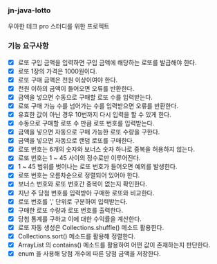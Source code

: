 ### jn-java-lotto
우아한 테크 pro 스터디를 위한 프로젝트

### 기능 요구사항
- [x] 로또 구입 금액을 입력하면 구입 금액에 해당하는 로또를 발급해야 한다. 
- [x] 로또 1장의 가격은 1000원이다.
- [x] 로또 구매 금액은 천원 이상이여야 한다.
- [x] 천원 이하의 금액이 들어오면 오류를 반환한다.
- [x] 금액을 넣으면 수동으로 구매할 로또 수를 입력받는다.
- [x] 로또 구매 가능 수를 넘어가는 수를 입력받으면 오류를 반환한다.
- [x] 유효한 값이 아닌 경우 10번까지 다시 입력을 할 수 있게 한다.
- [x] 수동으로 구매할 로또 수 만큼 로또 번호를 입력받는다.
- [x] 금액을 넣으면 자동으로 구매 가능한 로또 수량을 구한다.
- [x] 금액을 넣으면 자동으로 랜덤 로또를 구매한다.
- [x] 로또 번호는 6개의 숫자와 보너스 숫자 하나로 중복을 허용하지 않는다.
- [x] 로또 번호는 1 ~ 45 사이의 정수로만 이루어진다.
- [x] 1 ~ 45 범위를 벗어나는 로또 번호가 들어오면 예외를 발생한다.
- [x] 로또 번호는 오름차순으로 정렬되어 있어야 한다.
- [x] 보너스 번호와 로또 번호간 중복이 없는지 확인한다.
- [x] 지난 주 당첨 번호를 입력받아 구매한 로또와 비교한다.
- [x] 로또 번호를 ',' 단위로 구분하여 입력받는다.
- [x] 구매한 로또 수량과 로또 번호를 출력한다.
- [x] 당첨 통계를 구하고 이에 대한 수익률을 계산한다.
- [x] 로또 자동 생성은 Collections.shuffle() 메소드 활용한다.
- [x] Collections.sort() 메소드를 활용해 정렬한다.
- [x] ArrayList 의 contains() 메소드를 활용하여 어떤 값이 존재하는지 판단한다.
- [x] enum 을 사용해 당첨 개수에 따른 당첨 금액을 저장한다.

